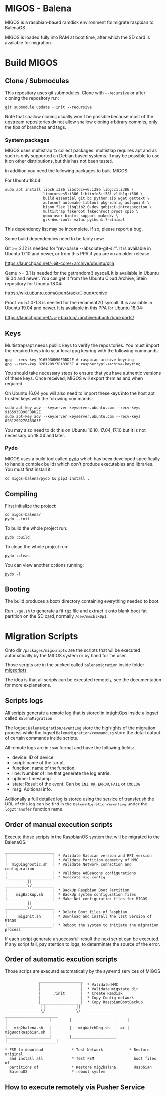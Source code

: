 # MIGOS - Balena

MIGOS is a raspbian-based ramdisk environment for migrate raspbian to BalenaOS

MIGOS is loaded fully into RAM at boot time, after which the SD card is available
for migration. 

# Build MIGOS

## Clone / Submodules

This repository uses git submodules. Clone with `--recursive` or after cloning
the repository run:

    git submodule update --init --recursive

Note that shallow cloning usually won't be possible because most of the upstream
repositories do not allow shallow cloning arbitrary commits, only the tips of
branches and tags.

### System packages

MIGOS uses multistrap to collect packages. multistrap requires apt and
as such is only supported on Debian based systems. It may be possible to use
it on other distributions, but this has not been tested.

In addition you need the following packages to build MIGOS:

For Ubuntu 18.04:

    sudo apt install libc6:i386 libstdc++6:i386 libgcc1:i386 \
                     libncurses5:i386 libtinfo5:i386 zlib1g:i386 \
                     build-essential git bc python zip wget gettext \
                     autoconf automake libtool pkg-config autopoint \
                     bison flex libglib2.0-dev gobject-introspection \
                     multistrap fakeroot fakechroot proot cpio \
                     qemu-user binfmt-support makedev \
                     gtk-doc-tools valac python3.7-minimal

This dependency list may be incomplete. If so, please report a bug.

Some build dependencies need to be fairly new:

Git >= 2.12 is needed for "rev-parse --absolute-git-dir". It is available in
Ubuntu 17.10 and newer, or from this PPA if you are on an older release:

  https://launchpad.net/~git-core/+archive/ubuntu/ppa

Qemu >= 3.1 is needed for the getrandom() syscall. It is available in Ubuntu
19.04 and newer. You can get it from the Ubuntu Cloud Archive, Stein repository
for Ubuntu 18.04:

  https://wiki.ubuntu.com/OpenStack/CloudArchive

Proot >= 5.1.0-1.3 is needed for the renameat2() syscall. It is available in
Ubuntu 19.04 and newer. It is available in this PPA for Ubuntu 18.04:

  https://launchpad.net/~a-j-buxton/+archive/ubuntu/backports/

## Keys

Multistrap/apt needs public keys to verify the repositories. You must import
the required keys into your local gpg keyring with the following commands:

    gpg --recv-key 9165938D90FDDD2E # raspbian-archive-keyring
    gpg --recv-key 82B129927FA3303E # raspberrypi-archive-keyring

You should take necessary steps to ensure that you have authentic versions of
these keys. Once received, MIGOS will export them as and when required.

On Ubuntu 16.04 you will also need to import these keys into the host apt
trusted keys with the following commands:

    sudo apt-key adv --keyserver keyserver.ubuntu.com --recv-keys 9165938D90FDDD2E
    sudo apt-key adv --keyserver keyserver.ubuntu.com --recv-keys 82B129927FA3303E

You may also need to do this on Ubuntu 16.10, 17.04, 17.10 but it is not necessary
on 18.04 and later.

### Pydo

MIGOS uses a build tool called [pydo](https://github.com/ali1234/pydo) which has been developed specifically
to handle complex builds which don't produce executables and libraries. You must
first install it:

    cd migos-balena/pydo && pip3 install .


## Compiling

First initialize the project:

    cd migos-balena/
    pydo --init

To build the whole project run:

    pydo :build

To clean the whole project run:

    pydo :clean

You can view another options running:

    pydo -l

## Booting

The build produces a boot/ directory containing everything needed to boot.

Run `./go.sh` to generate a fit `tgz` file and extract it onto blank boot fat partition on the SD card, normally `/dev/mmcblk0p1`.

# Migration Scripts

Onto dir `/packages/migscripts` are the scripts that wil be executed automatically by the MIGOS system or by hand for the user.

Those scripts are in the bucked called `balenamigration` inside folder [migscripts](https://console.cloud.google.com/storage/browser/balenamigration/migscripts/?project=admobilize-testing)

The idea is that all scripts can be executed remotely, see the documentation for more explanations.

## Scripts logs

All scripts generate a remote log that is stored in [insightOps](https://insight.rapid7.com) inside a logset called `BalenaMigration`

The logset `BalenaMigration/eventLog` store the highlights of the migration process while the logset `BalenaMigration/commandLog` store the detail output of certain commands inside scripts.

All remote logs are in `json` format and have the following fields:
  
  * device: ID of device.
  * script: name of the script.
  * function: name of the function.
  * line: Number of line that generate the log entrie.
  * uptime: timestamp
  * state: Result of the event. Can be `INI`, `OK`, `ERROR`, `FAIL` or `CMDLOG`
  * msg: Aditional info.

Aditionally a full detailed log is stored using the service of [transfer.sh](https://transfer.sh/) the URL of this log can be find in the `BalenaMigration/eventLog` under the `log2transfer` function name.

## Order of manual execution scripts

Execute those scripts in the RaspbianOS system that will be migrated to the BalenaOS.

```
______________________
|                    |  * Validate Raspian version and RPI version
|                    |  * Validate Partition geometry of MMC
|  migDiagnostic.sh  |  * Validate Network connection and configuration
|                    |  * Validate AdBeacons configurations
|____________________|  * Generate mig.config
          ||
__________\/__________
|                    |  * BackUp Raspbian Boot Partition
|    migBackup.sh    |  * BackUp system configuration files
|____________________|  * Make Net configuration files for MIGOS
          ||
__________\/__________
|                    |  * Delete Boot files of Raspbian
|     migInit.sh     |  * Download and install the last version of MIGOS
|____________________|  * Reboot the system to initiate the migration process
```

If each script generate a successfull result the next script can be executed.
If any script fail, pay atention to logs, to determinate the source of the error. 

## Order of automatic excution scripts

Those scrips are executed automatically by the systemd services of MIGOS

```
               ____________________
               |                  |  * Validate MMC
               |                  |  * Validate migstate dir
               |      /init       |  * Create Ramdisk
               |                  |  * Copy Config network
               |__________________|  * Copy RaspbianBootBackup
                ||              ||
________________\/___        ___\/_________________    ________________________
|                   |        |                    |    |                      |
|   mig2balena.sh   |        |   migWatchDog.sh   | => |  migBootRaspbian.sh  |
|___________________|        |____________________|    |______________________|

* FSM to download             * Test Network            * Restore original
  and install all             * Test FSM                  boot files of 
  partitions of               * Restore mig2balena        Raspbian
  BalenaOS                    * reboot system

```

## How to execute remotely via Pusher Service
